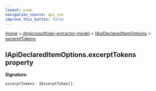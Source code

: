 ```yaml
---
layout: page
navigation_source: api_nav
improve_this_button: false
---
```



[Home](./index.md) &gt; [@microsoft/api-extractor-model](./api-extractor-model.md) &gt; [IApiDeclaredItemOptions](./api-extractor-model.iapideclareditemoptions.md) &gt; [excerptTokens](./api-extractor-model.iapideclareditemoptions.excerpttokens.md)

## IApiDeclaredItemOptions.excerptTokens property

<b>Signature:</b>

```typescript
excerptTokens: IExcerptToken[];
```
